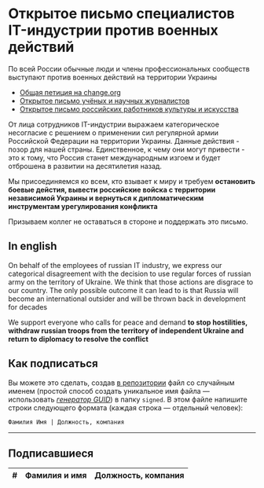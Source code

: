 # Открытое письмо специалистов IT-индустрии против военных действий

По всей России обычные люди и члены профессиональных сообществ выступают против военных действий на территории Украины
- [Общая петиция на change.org](www.change.org/NetVoyne)
- [Открытое письмо учёных и научных журналистов](https://echo.msk.ru/blog/echomsk/2985101-echo/)
- [Открытое письмо российских работников культуры и искусства](https://spectate.ru/art-workers-public-letter/)

От лица сотрудников IT-индустрии выражаем категорическое несогласие с решением о применении сил регулярной армии Российской Федерации на территории Украины. Данные действия - позор для нашей страны. Единственное, к чему они могут привести - это к тому, что Россия станет международным изгоем и будет отброшена в развитии на десятилетия назад. 

Мы присоединяемся ко всем, кто взывает к миру и требуем **остановить боевые дейстия, вывести российские войска с территории независимой Украины и вернуться к дипломатическим инструментам урегулирования конфликта**

Призываем коллег не оставаться в стороне и поддержать это письмо.

## In english

On behalf of the employees of russian IT industry, we express our categorical disagreement with the decision to use regular forces of russian army on the territory of Ukraine. We think that those actions are disgrace to our country. The only possible outcome it can lead to is that Russia will become an international outsider and will be thrown back in development for decades

We support everyone who calls for peace and demand **to stop hostilities, withdraw russian troops from the territory of independent Ukraine and return to diplomacy to resolve the conflict**

## Как подписаться

Вы можете это сделать, создав [в репозитории](https://github.com/developers-against-war/stopwar2022) файл со случайным именем (простой способ создать уникальное имя файла — использовать *[генератор GUID](https://www.guidgenerator.com/online-guid-generator.aspx)*) в папку `signed`. В этом файле напишите строки следующего формата (каждая строка — отдельный человек):
```
Фамилия Имя | Должность, компания
```

***

## Подписавшиеся

| #    | Фамилия и имя                      |  Должность, компания                    |
|------|------------------------------------|-----------------------------------------|
<!-- Signed -->
